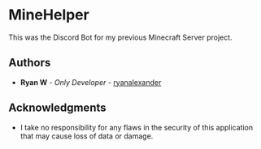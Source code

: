 # MineHelper

This was the Discord Bot for my previous Minecraft Server project.


## Authors

* **Ryan W** - *Only Developer* - [ryanalexander](https://github.com/ryanalexander)

## Acknowledgments

* I take no responsibility for any flaws in the security of this application that may cause loss of data or damage.

